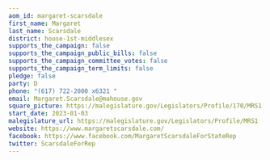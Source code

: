 ```yaml
---
aom_id: margaret-scarsdale
first_name: Margaret
last_name: Scarsdale
district: house-1st-middlesex
supports_the_campaign: false
supports_the_campaign_public_bills: false
supports_the_campaign_committee_votes: false
supports_the_campaign_term_limits: false
pledge: false
party: D
phone: "(617) 722-2000 x6321 "
email: Margaret.Scarsdale@mahouse.gov
square_picture: https://malegislature.gov/Legislators/Profile/170/MRS1.jpg
start_date: 2023-01-03
malegislature_url: https://malegislature.gov/Legislators/Profile/MRS1
website: https://www.margaretscarsdale.com/
facebook: https://www.facebook.com/MargaretScarsdaleForStateRep
twitter: ScarsdaleForRep
---
```

